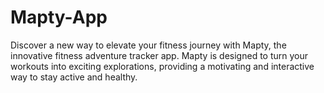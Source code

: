 # Mapty-App
Discover a new way to elevate your fitness journey with Mapty, the innovative fitness adventure tracker app. Mapty is designed to turn your workouts into exciting explorations, providing a motivating and interactive way to stay active and healthy.
